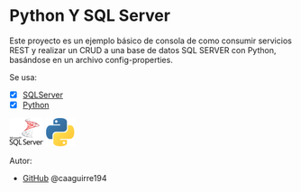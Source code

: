 # Python Y SQL Server
Este proyecto es un ejemplo básico de consola de como consumir servicios REST y realizar un CRUD a una base de datos SQL SERVER con Python, basándose en un archivo config-properties.

Se usa:
* [x] [SQLServer](https://www.microsoft.com/es-es/sql-server/sql-server-2019)
* [x] [Python](https://www.python.org/psf/)

![Logo](/img/sqlserver.png)
![Logo](/img/python.png)

Autor:
*  [GitHub](https://github.com/caaguirre194)
	 @caaguirre194

